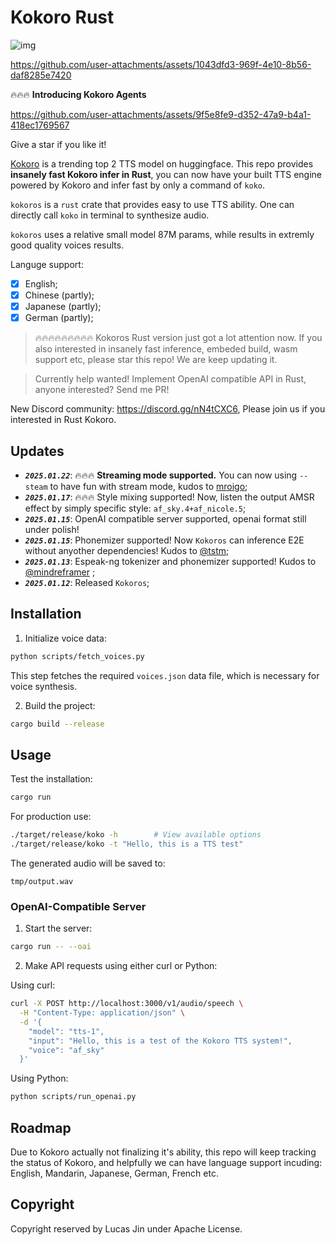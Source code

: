 # Kokoro Rust

![img](https://img2023.cnblogs.com/blog/3572323/202501/3572323-20250112184100378-907988670.jpg)

https://github.com/user-attachments/assets/1043dfd3-969f-4e10-8b56-daf8285e7420

🔥🔥🔥 **Introducing Kokoro Agents**

https://github.com/user-attachments/assets/9f5e8fe9-d352-47a9-b4a1-418ec1769567

Give a star if you like it!


[Kokoro](https://huggingface.co/hexgrad/Kokoro-82M) is a trending top 2 TTS model on huggingface.
This repo provides **insanely fast Kokoro infer in Rust**, you can now have your built TTS engine powered by Kokoro and infer fast by only a command of `koko`.

`kokoros` is a `rust` crate that provides easy to use TTS ability.
One can directly call `koko` in terminal to synthesize audio.

`kokoros` uses a relative small model 87M params, while results in extremly good quality voices results.

Languge support:

- [X] English;
- [X] Chinese (partly);
- [X] Japanese (partly);
- [X] German (partly);

> 🔥🔥🔥🔥🔥🔥🔥🔥🔥 Kokoros Rust version just got a lot attention now. If you also interested in insanely fast inference, embeded build, wasm support etc, please star this repo! We are keep updating it.

> Currently help wanted! Implement OpenAI compatible API in Rust, anyone interested? Send me PR!

New Discord community: https://discord.gg/nN4tCXC6, Please join us if you interested in Rust Kokoro.

## Updates

- ***`2025.01.22`***: 🔥🔥🔥 **Streaming mode supported.** You can now using `--steam` to have fun with stream mode, kudos to [mroigo](https://github.com/mrorigo);
- ***`2025.01.17`***: 🔥🔥🔥 Style mixing supported! Now, listen the output AMSR effect by simply specific style: `af_sky.4+af_nicole.5`;
- ***`2025.01.15`***: OpenAI compatible server supported, openai format still under polish!
- ***`2025.01.15`***: Phonemizer supported! Now `Kokoros` can inference E2E without anyother dependencies! Kudos to [@tstm](https://github.com/tstm);
- ***`2025.01.13`***: Espeak-ng tokenizer and phonemizer supported! Kudos to [@mindreframer](https://github.com/mindreframer) ;
- ***`2025.01.12`***: Released `Kokoros`;

## Installation

1. Initialize voice data:

```bash
python scripts/fetch_voices.py
```

This step fetches the required `voices.json` data file, which is necessary for voice synthesis.

2. Build the project:

```bash
cargo build --release
```

## Usage

Test the installation:

```bash
cargo run
```

For production use:

```bash
./target/release/koko -h        # View available options
./target/release/koko -t "Hello, this is a TTS test"
```

The generated audio will be saved to:

```
tmp/output.wav
```

### OpenAI-Compatible Server

1. Start the server:

```bash
cargo run -- --oai
```

2. Make API requests using either curl or Python:

Using curl:

```bash
curl -X POST http://localhost:3000/v1/audio/speech \
  -H "Content-Type: application/json" \
  -d '{
    "model": "tts-1",
    "input": "Hello, this is a test of the Kokoro TTS system!",
    "voice": "af_sky"
  }'
```

Using Python:

```bash
python scripts/run_openai.py
```

## Roadmap

Due to Kokoro actually not finalizing it's ability, this repo will keep tracking the status of Kokoro, and helpfully we can have language support incuding: English, Mandarin, Japanese, German, French etc.

## Copyright

Copyright reserved by Lucas Jin under Apache License.
